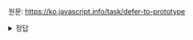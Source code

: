 원문: https://ko.javascript.info/task/defer-to-prototype

<details>
  <summary>정답</summary>

  네이티브 프로토타입에 메서드를 추가해준다.

  this는 런타임에 동적으로 결정되기에, 호출 시 f.defer() 메서드 호출의 주체인 f가 this가 된다.
```js
Object.prototype.defer = function (ms) {
	setTimeout(this, ms);
};
```
  
</details>
